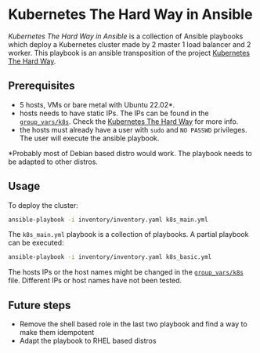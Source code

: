 # Kubernetes The Hard Way in Ansible

*Kubernetes The Hard Way in Ansible* is a collection of Ansible playbooks which deploy a Kubernetes cluster made by 2 master 1 load balancer and 2 worker. This playbook is an ansible transposition of the
project [Kubernetes The Hard Way](https://github.com/mmumshad/kubernetes-the-hard-way/tree/master).

## Prerequisites

* 5 hosts, VMs or bare metal with Ubuntu 22.02\*.
* hosts needs to have static IPs. The IPs can be found in the [`group_vars/k8s`](./group_vars/k8s.yml). Check the [Kubernetes The Hard Way](https://github.com/mmumshad/kubernetes-the-hard-way/blob/master/docs/02-compute-resources.md) for more info.
* the hosts must already have a user with `sudo` and `NO PASSWD` privileges. The user will execute the ansible playbook.   

*Probably most of Debian based distro would work. The playbook needs to be adapted to other distros.

## Usage

To deploy the cluster:
```bash
ansible-playbook -i inventory/inventory.yaml k8s_main.yml
```

The `k8s_main.yml` playbook is a collection of playbooks. A partial playbook can be executed:
```bash
ansible-playbook -i inventory/inventory.yaml k8s_basic.yml
```

The hosts IPs or the host names might be changed in the [`group_vars/k8s`](./group_vars/k8s.yml) file. Different IPs or host names have not been tested.

## Future steps

* Remove the shell based role in the last two playbook and find a way to make them idempotent
* Adapt the playbook to RHEL based distros
